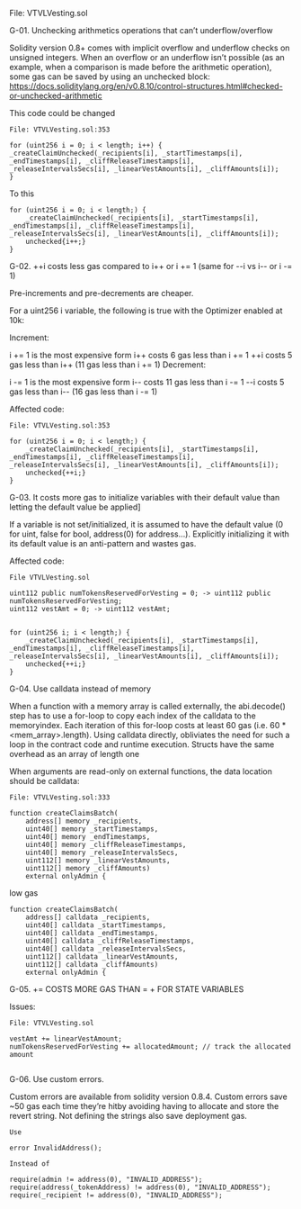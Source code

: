 File: VTVLVesting.sol

G-01. Unchecking arithmetics operations that can’t underflow/overflow

Solidity version 0.8+ comes with implicit overflow and underflow checks on unsigned integers. When an overflow or an underflow isn’t possible (as an example, when a comparison is made before the arithmetic operation), some gas can be saved by using an unchecked block: https://docs.soliditylang.org/en/v0.8.10/control-structures.html#checked-or-unchecked-arithmetic

This code could be changed

```
File: VTVLVesting.sol:353

for (uint256 i = 0; i < length; i++) {
_createClaimUnchecked(_recipients[i], _startTimestamps[i], _endTimestamps[i], _cliffReleaseTimestamps[i], _releaseIntervalsSecs[i], _linearVestAmounts[i], _cliffAmounts[i]);
}

```

To this

```
for (uint256 i = 0; i < length;) {
    _createClaimUnchecked(_recipients[i], _startTimestamps[i], _endTimestamps[i], _cliffReleaseTimestamps[i], _releaseIntervalsSecs[i], _linearVestAmounts[i], _cliffAmounts[i]);
    unchecked{i++;}
}
```

G-02. ++i costs less gas compared to i++ or i += 1 (same for --i vs i-- or i -= 1)

Pre-increments and pre-decrements are cheaper.

For a uint256 i variable, the following is true with the Optimizer enabled at 10k:

Increment:

i += 1 is the most expensive form
i++ costs 6 gas less than i += 1
++i costs 5 gas less than i++ (11 gas less than i += 1)
Decrement:

i -= 1 is the most expensive form
i-- costs 11 gas less than i -= 1
--i costs 5 gas less than i-- (16 gas less than i -= 1)

Affected code:

```
File: VTVLVesting.sol:353

for (uint256 i = 0; i < length;) {
    _createClaimUnchecked(_recipients[i], _startTimestamps[i], _endTimestamps[i], _cliffReleaseTimestamps[i], _releaseIntervalsSecs[i], _linearVestAmounts[i], _cliffAmounts[i]);
    unchecked{++i;}
}
```

G-03. It costs more gas to initialize variables with their default value than letting the default value be applied]

If a variable is not set/initialized, it is assumed to have the default value (0 for uint, false for bool, address(0) for address…). Explicitly initializing it with its default value is an anti-pattern and wastes gas.

Affected code:

```
File VTVLVesting.sol

uint112 public numTokensReservedForVesting = 0; -> uint112 public numTokensReservedForVesting;
uint112 vestAmt = 0; -> uint112 vestAmt;


for (uint256 i; i < length;) {
    _createClaimUnchecked(_recipients[i], _startTimestamps[i], _endTimestamps[i], _cliffReleaseTimestamps[i], _releaseIntervalsSecs[i], _linearVestAmounts[i], _cliffAmounts[i]);
    unchecked{++i;}
}
```

G-04. Use calldata instead of memory

When a function with a memory array is called externally, the abi.decode() step has to use a for-loop to copy each index of the calldata to the memoryindex. Each iteration of this for-loop costs at least 60 gas (i.e. 60 \* <mem_array>.length). Using calldata directly, obliviates the need for such a loop in the contract code and runtime execution. Structs have the same overhead as an array of length one

When arguments are read-only on external functions, the data location should be calldata:

```
File: VTVLVesting.sol:333

function createClaimsBatch(
    address[] memory _recipients,
    uint40[] memory _startTimestamps,
    uint40[] memory _endTimestamps,
    uint40[] memory _cliffReleaseTimestamps,
    uint40[] memory _releaseIntervalsSecs,
    uint112[] memory _linearVestAmounts,
    uint112[] memory _cliffAmounts)
    external onlyAdmin {
```

low gas

```
function createClaimsBatch(
    address[] calldata _recipients,
    uint40[] calldata _startTimestamps,
    uint40[] calldata _endTimestamps,
    uint40[] calldata _cliffReleaseTimestamps,
    uint40[] calldata _releaseIntervalsSecs,
    uint112[] calldata _linearVestAmounts,
    uint112[] calldata _cliffAmounts)
    external onlyAdmin {
```

G-05. <X> += <Y> COSTS MORE GAS THAN <X> = <X> + <Y> FOR STATE VARIABLES

Issues:

```
File: VTVLVesting.sol

vestAmt += linearVestAmount;
numTokensReservedForVesting += allocatedAmount; // track the allocated amount


```

G-06. Use custom errors.

Custom errors are available from solidity version 0.8.4. Custom errors save ~50 gas each time they’re hitby avoiding having to allocate and store the revert string. Not defining the strings also save deployment gas.


```
Use

error InvalidAddress();

Instead of

require(admin != address(0), "INVALID_ADDRESS");
require(address(_tokenAddress) != address(0), "INVALID_ADDRESS");
require(_recipient != address(0), "INVALID_ADDRESS");


```
